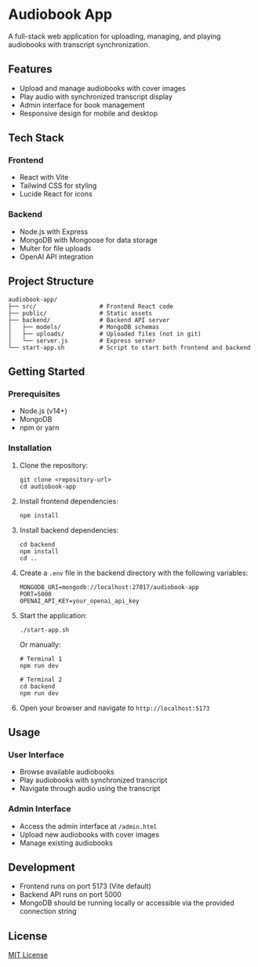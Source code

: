 # Audiobook App

A full-stack web application for uploading, managing, and playing audiobooks with transcript synchronization.

## Features

- Upload and manage audiobooks with cover images
- Play audio with synchronized transcript display
- Admin interface for book management
- Responsive design for mobile and desktop

## Tech Stack

### Frontend
- React with Vite
- Tailwind CSS for styling
- Lucide React for icons

### Backend
- Node.js with Express
- MongoDB with Mongoose for data storage
- Multer for file uploads
- OpenAI API integration

## Project Structure

```
audiobook-app/
├── src/                  # Frontend React code
├── public/               # Static assets
├── backend/              # Backend API server
│   ├── models/           # MongoDB schemas
│   ├── uploads/          # Uploaded files (not in git)
│   └── server.js         # Express server
└── start-app.sh          # Script to start both frontend and backend
```

## Getting Started

### Prerequisites

- Node.js (v14+)
- MongoDB
- npm or yarn

### Installation

1. Clone the repository:
   ```
   git clone <repository-url>
   cd audiobook-app
   ```

2. Install frontend dependencies:
   ```
   npm install
   ```

3. Install backend dependencies:
   ```
   cd backend
   npm install
   cd ..
   ```

4. Create a `.env` file in the backend directory with the following variables:
   ```
   MONGODB_URI=mongodb://localhost:27017/audiobook-app
   PORT=5000
   OPENAI_API_KEY=your_openai_api_key
   ```

5. Start the application:
   ```
   ./start-app.sh
   ```
   Or manually:
   ```
   # Terminal 1
   npm run dev
   
   # Terminal 2
   cd backend
   npm run dev
   ```

6. Open your browser and navigate to `http://localhost:5173`

## Usage

### User Interface
- Browse available audiobooks
- Play audiobooks with synchronized transcript
- Navigate through audio using the transcript

### Admin Interface
- Access the admin interface at `/admin.html`
- Upload new audiobooks with cover images
- Manage existing audiobooks

## Development

- Frontend runs on port 5173 (Vite default)
- Backend API runs on port 5000
- MongoDB should be running locally or accessible via the provided connection string

## License

[MIT License](LICENSE)
